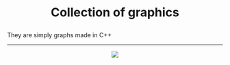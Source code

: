 # <p align=center> Collection of graphics </p>

They are simply graphs made in C++

----------------------------------

<p align="center">
  <img src="https://github.com/Booh-rm" />
</p>
